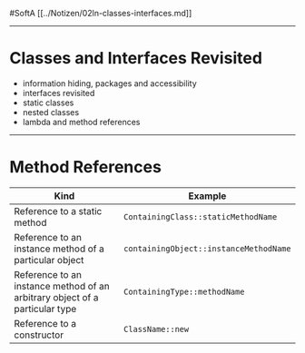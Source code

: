 #SoftA [[../Notizen/02ln-classes-interfaces.md]]

---

# Classes and Interfaces Revisited

- information hiding, packages and accessibility
- interfaces revisited
- static classes
- nested classes
- lambda and method references

---

# Method References

| Kind	| Example
|-------|--------
|Reference to a static method	| `ContainingClass::staticMethodName`
|Reference to an instance method of a particular object	| `containingObject::instanceMethodName`
| Reference to an instance method of an arbitrary object of a particular type	| `ContainingType::methodName`
| Reference to a constructor	| `ClassName::new`

